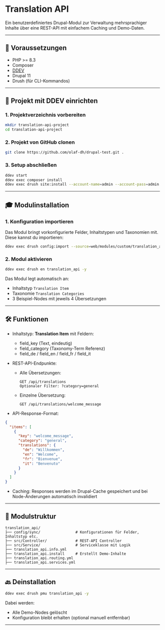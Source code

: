 # Translation API

Ein benutzerdefiniertes Drupal-Modul zur Verwaltung mehrsprachiger Inhalte über eine REST-API mit einfachem Caching und Demo-Daten.

---

## 🔧 Voraussetzungen

- PHP >= 8.3
- Composer
- [DDEV](https://ddev.readthedocs.io/en/stable/)
- Drupal 11
- Drush (für CLI-Kommandos)

---

## 🚧 Projekt mit DDEV einrichten

### 1. Projektverzeichnis vorbereiten

```bash
mkdir translation-api-project
cd translation-api-project
```

### 2. Projekt von GitHub clonen

```bash
git clone https://github.com/olaf-dh/drupal-test.git .
```

### 3. Setup abschließen

```bash
ddev start
ddev exec composer install
ddev exec drush site:install --account-name=admin --account-pass=admin --site-name="Translation API"
```

---

## 🎓 Modulinstallation

### 1. Konfiguration importieren

Das Modul bringt vorkonfigurierte Felder, Inhaltstypen und Taxonomien mit. Diese kannst du importieren:

```bash
ddev exec drush config:import --source=web/modules/custom/translation_api/config/sync
```

### 2. Modul aktivieren

```bash
ddev exec drush en translation_api -y
```

Das Modul legt automatisch an:

- Inhaltstyp `Translation Item`
- Taxonomie `Translation Categories`
- 3 Beispiel-Nodes mit jeweils 4 Übersetzungen

---

## 🛠️ Funktionen

- Inhaltstyp: **Translation Item** mit Feldern:

  - field\_key (Text, eindeutig)
  - field\_category (Taxonomy-Term Referenz)
  - field\_de / field\_en / field\_fr / field\_it

- REST-API-Endpunkte:

  - Alle Übersetzungen:
    ```
    GET /api/translations
    Optionaler Filter: ?category=general
    ```
  - Einzelne Übersetzung:
    ```
    GET /api/translations/welcome_message
    ```

- API-Response-Format:

```json
{
  "items": [
    {
      "key": "welcome_message",
      "category": "general",
      "translations": {
        "de": "Willkommen",
        "en": "Welcome",
        "fr": "Bienvenue",
        "it": "Benvenuto"
      }
    }
  ]
}
```

- Caching: Responses werden im Drupal-Cache gespeichert und bei Node-Änderungen automatisch invalidiert

---

## 📂 Modulstruktur

```
translation_api/
├── config/sync/                # Konfigurationen für Felder, Inhaltstyp etc.
├── src/Controller/             # REST-API Controller
├── src/Service/                # Serviceklasse mit Logik
├── translation_api.info.yml
├── translation_api.install     # Erstellt Demo-Inhalte
├── translation_api.routing.yml
├── translation_api.services.yml
```

---

## 🔙 Deinstallation

```bash
ddev exec drush pmu translation_api -y
```

Dabei werden:

- Alle Demo-Nodes gelöscht
- Konfiguration bleibt erhalten (optional manuell entfernbar)

---
